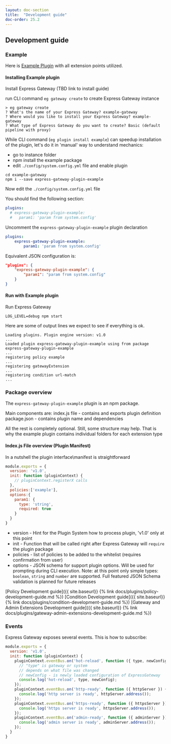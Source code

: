 ```yaml
---
layout: doc-section
title:  "Development guide"
doc-order: 25.2
---
```

## Development guide 

### Example

Here is [Example Plugin](https://github.com/ExpressGateway/express-gateway-plugin-example) with all extension points utilized. 

#### Installing Example plugin 

Install Express Gateway (TBD link to install guide) 

run CLI command `eg gateway create` to create Express Gateway instance 

``` 
> eg gateway create
? What's the name of your Express Gateway? example-gateway
? Where would you like to install your Express Gateway? example-gateway
? What type of Express Gateway do you want to create? Basic (default pipeline with proxy)
```
While CLI command (`eg plugin install example`) can speedup installation of the plugin, let's do it in 'manual' way to understand mechanics: 
- go to instance folder
- npm install the example package
- edit `./config/system.config.yml` file and enable plugin

```
cd example-gateway
npm i --save express-gateway-plugin-example
```

Now edit the `./config/system.config.yml` file

You should find the following section: 
```yml
plugins:
  # express-gateway-plugin-example:
  #   param1: 'param from system.config' 
```
Uncomment the `express-gateway-plugin-example` plugin declaration

```yml
plugins:
    express-gateway-plugin-example:
        param1: 'param from system.config' 
```
Equivalent JSON configuration is: 
```json
"plugins": {
    "express-gateway-plugin-example": {
        "param1": "param from system.config"
    }
} 
```

#### Run with Example plugin 

Run Express Gateway 
```
LOG_LEVEL=debug npm start
```

Here are some of output lines we expect to see if everything is ok. 

```
Loading plugins. Plugin engine version: v1.0
...
Loaded plugin express-gateway-plugin-example using from package express-gateway-plugin-example
...
registering policy example
...
registering gatewayExtension
...
registering condition url-match
...

```
### Package overview
The `express-gateway-plugin-example` plugin is an npm package.

Main components are:
index.js file - contains and exports plugin definition 
package.json - contains plugin name and dependencies 

All the rest is completely optional. Still, some structure may help. That is why the example plugin contains individual folders for each extension type 

#### Index.js File overview (Plugin Manifest)
In a nutshell the plugin interface\manifest is straightforward 
```js
module.exports = {
  version: 'v1.0',
  init: function (pluginContext) {
    // pluginContext.registerX calls 
  },
  policies:['example'], 
  options:{
    param1: {
      type: 'string',
      required: true
    }
  }
}
```
- version - Hint for the Plugin System how to process plugin, 'v1.0' only at this point
- init - Function that will be called right after Express Gateway will `require` the plugin package
- policies - list of policies to be added to the whitelist (requires confirmation from user)
- options - JSON schema for support plugin options. Will be used for prompting during CLI execution. Note: at this point only simple types: `boolean`, `string` and `number` are supported. Full featured JSON Schema validation is planned for future releases

[Policy Development guide]({{ site.baseurl}} {% link docs/plugins/policy-development-guide.md %})
[Condition Development guide]({{ site.baseurl}} {% link docs/plugins/condition-development-guide.md %})
[Gateway and Admin Extensions Development guide]({{ site.baseurl}} {% link docs/plugins/gateway-admin-extensions-development-guide.md %})

### Events 
Express Gateway exposes several events. 
This is how to subscribe: 

```js
module.exports = {
  version: 'v1.0',
  init: function (pluginContext) {
    pluginContext.eventBus.on('hot-reload', function ({ type, newConfig }) {
      // "type" is gateway or system
      // depends on what file was changed 
      // newConfig - is newly loaded configuration of ExpressGateway  
      console.log('hot-reload', type, newConfig);
    });
    pluginContext.eventBus.on('http-ready', function ({ httpServer }) {
      console.log('http server is ready', httpServer.address());
    });
    pluginContext.eventBus.on('https-ready', function ({ httpsServer }) {
      console.log('https server is ready', httpsServer.address());
    });
    pluginContext.eventBus.on('admin-ready', function ({ adminServer }) {
      console.log('admin server is ready', adminServer.address());
    });
  }
}
``` 